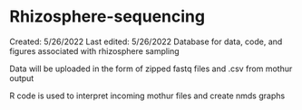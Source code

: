 # Rhizosphere-sequencing
Created: 5/26/2022
Last edited: 5/26/2022
Database for data, code, and figures associated with rhizosphere sampling

Data will be uploaded in the form of zipped fastq files and .csv from mothur output

R code is used to interpret incoming mothur files and create nmds graphs
